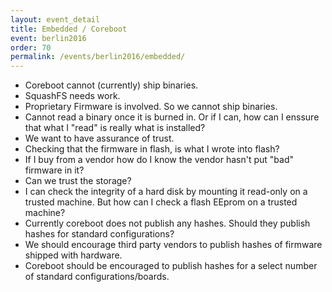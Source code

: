 ```yaml
---
layout: event_detail
title: Embedded / Coreboot
event: berlin2016
order: 70
permalink: /events/berlin2016/embedded/
---
```



- Coreboot cannot (currently) ship binaries.
- SquashFS needs work.
- Proprietary Firmware is involved.  So we cannot ship binaries.
- Cannot read a binary once it is burned in. Or if I can, how can I enssure that what I "read" is really what is installed?
- We want to have assurance of trust.
- Checking that the firmware in flash, is what I wrote into flash?
- If I buy from a vendor how do I know the vendor hasn't put "bad" firmware in it?
- Can we trust the storage?
- I can check the integrity of a hard disk by mounting it read-only on a trusted machine.  But how can I check a flash EEprom on a trusted machine?
- Currently coreboot does not publish any hashes.  Should they publish hashes for standard configurations?
- We should encourage third party vendors to publish hashes of firmware shipped with hardware.
- Coreboot should be encouraged to publish hashes for a select number of standard configurations/boards.

